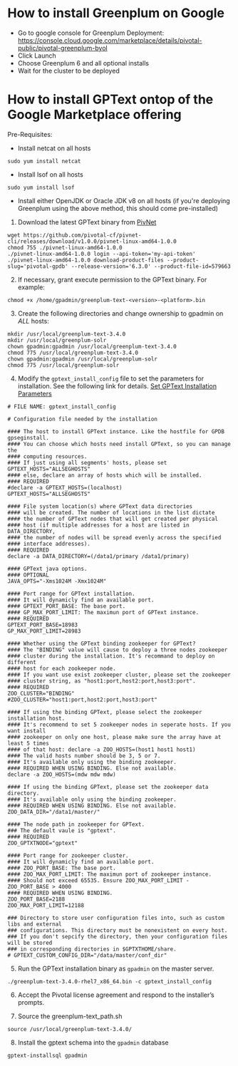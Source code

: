 # How to install Greenplum on Google
- Go to google console for Greenplum Deployment: https://console.cloud.google.com/marketplace/details/pivotal-public/pivotal-greenplum-byol
- Click Launch
- Choose Greenplum 6 and all optional installs
- Wait for the cluster to be deployed

# How to install GPText ontop of the Google Marketplace offering
Pre-Requisites:

- Install netcat on all hosts
```
sudo yum install netcat
```
- Install lsof on all hosts
```
sudo yum install lsof
```
- Install either OpenJDK or Oracle JDK v8 on all hosts (if you're deploying Greenplum using the above method, this should come pre-installed)


1. Download the latest GPText binary from [PivNet](https://network.pivotal.io/)
```
wget https://github.com/pivotal-cf/pivnet-cli/releases/download/v1.0.0/pivnet-linux-amd64-1.0.0
chmod 755 ./pivnet-linux-amd64-1.0.0
./pivnet-linux-amd64-1.0.0 login --api-token='my-api-token' 
./pivnet-linux-amd64-1.0.0 download-product-files --product-slug='pivotal-gpdb' --release-version='6.3.0' --product-file-id=579663
```

2. If necessary, grant execute permission to the GPText binary. For example:
```
chmod +x /home/gpadmin/greenplum-text-<version>-<platform>.bin
```

3. Create the following directories and change ownership to gpadmin on *ALL* hosts:

```
mkdir /usr/local/greenplum-text-3.4.0
mkdir /usr/local/greenplum-solr
chown gpadmin:gpadmin /usr/local/greenplum-text-3.4.0
chmod 775 /usr/local/greenplum-text-3.4.0
chown gpadmin:gpadmin /usr/local/greenplum-solr
chmod 775 /usr/local/greenplum-solr
```

4. Modify the `gptext_install_config` file to set the parameters for installation. See the following link for details. [Set GPText Installation Parameters](http://gptext.docs.pivotal.io/340/topics/installing.html#topic1__edit_config)

```
# FILE NAME: gptext_install_config

# Configuration file needed by the installation

#### The host to install GPText instance. Like the hostfile for GPDB gpseginstall.
#### You can choose which hosts need install GPText, so you can manage the
#### computing resources.
#### If just using all segments' hosts, please set GPTEXT_HOSTS="ALLSEGHOSTS"
#### else, declare an array of hosts which will be installed.
#### REQUIRED
#declare -a GPTEXT_HOSTS=(localhost)
GPTEXT_HOSTS="ALLSEGHOSTS"

#### File system location(s) where GPText data directories
#### will be created. The number of locations in the list dictate
#### the number of GPText nodes that will get created per physical
#### host (if multiple addresses for a host are listed in DATA_DIRECTORY,
#### the number of nodes will be spread evenly across the specified
#### interface addresses).
#### REQUIRED
declare -a DATA_DIRECTORY=(/data1/primary /data1/primary)

#### GPText java options.
#### OPTIONAL
JAVA_OPTS="-Xms1024M -Xmx1024M"

#### Port range for GPText installation.
#### It will dynamicly find an available port.
#### GPTEXT_PORT_BASE: The base port.
#### GP_MAX_PORT_LIMIT: The maximun port of GPText instance.
#### REQUIRED
GPTEXT_PORT_BASE=18983
GP_MAX_PORT_LIMIT=28983

#### Whether using the GPText binding zookeeper for GPText?
#### The "BINDING" value will cause to deploy a three nodes zookeeper
#### cluster during the installation. It's recommand to deploy on different
#### host for each zookeeper node.
#### If you want use exist zookeeper cluster, please set the zookeeper
#### cluster string, as "host1:port,host2:port,host3:port".
#### REQUIRED
ZOO_CLUSTER="BINDING"
#ZOO_CLUSTER="host1:port,host2:port,host3:port"

#### If using the binding GPText, please select the zookeeper installation host.
#### It's recommend to set 5 zookeeper nodes in seperate hosts. If you want install
#### zookeeper on only one host, please make sure the array have at least 5 times
#### of that host: declare -a ZOO_HOSTS=(host1 host1 host1)
#### The valid hosts number should be 3, 5 or 7.
#### It's available only using the binding zookeeper.
#### REQUIRED WHEN USING BINDING. Else not available.
declare -a ZOO_HOSTS=(mdw mdw mdw)

#### If using the binding GPText, please set the zookeeper data directory.
#### It's available only using the binding zookeeper.
#### REQUIRED WHEN USING BINDING. Else not available.
ZOO_DATA_DIR="/data1/master/"

#### The node path in zookeeper for GPText.
### The default vaule is "gptext".
#### REQUIRED
ZOO_GPTXTNODE="gptext"

#### Port range for zookeeper cluster.
#### It will dynamicly find an available port.
#### ZOO_PORT_BASE: The base port.
#### ZOO_MAX_PORT_LIMIT: The maximun port of zookeeper instance.
#### Should not exceed 65535. Ensure ZOO_MAX_PORT_LIMIT - ZOO_PORT_BASE > 4000
#### REQUIRED WHEN USING BINDING.
ZOO_PORT_BASE=2188
ZOO_MAX_PORT_LIMIT=12188

### Directory to store user configuration files into, such as custom libs and external
### configurations. This directory must be nonexistent on every host.
### If you don't sepcify the directory, then your configuration files will be stored
### in corresponding directories in $GPTXTHOME/share.
# GPTEXT_CUSTOM_CONFIG_DIR="/data/master/conf_dir"
```

5. Run the GPText installation binary as `gpadmin` on the master server.
```
./greenplum-text-3.4.0-rhel7_x86_64.bin -c gptext_install_config
```

6. Accept the Pivotal license agreement and respond to the installer’s prompts.

7. Source the greenplum-text_path.sh
```
source /usr/local/greenplum-text-3.4.0/
```

8. Install the gptext schema into the `gpadmin` database
```
gptext-installsql gpadmin
```
